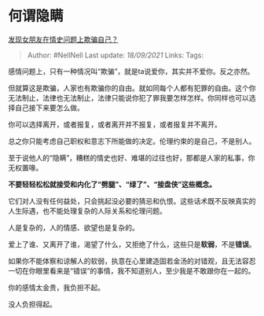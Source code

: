 # 何谓隐瞒
[发现女朋友在情史问题上欺骗自己？](https://www.zhihu.com/question/64661653/answer/2124953479)

> Author: #NellNell 
> Last update: *18/09/2021* 
> Links:
> Tags: 

感情问题上，只有一种情况叫“欺骗”，就是ta说爱你，其实并不爱你。反之亦然。

但就算这是欺骗，人家也有欺骗你的自由。就如同每个人都有犯罪的自由。这个你无法制止，法律也无法制止，法律只能说你犯了罪我要怎样怎样。你同样也可以选择自己接下来要怎么做。

你可以选择离开，或者报复，或者离开并不报复，或者报复并不离开。

总之你只能考虑自己职权和意志下所能做的决定。伦理约束的是自己，不是别人。

至于说他人的“隐瞒”，糟糕的情史也好、难堪的过往也好，那都是人家的私事，你无权置喙。

**不要轻轻松松就接受和内化了“劈腿”、“绿了”、“接盘侠”这些概念。**

它们对人没有任何益处，只会挑起没必要的猜忌和仇恨。这些话术既不反映真实的人生际遇，也不能处理复杂的人际关系和伦理问题。

人是复杂的，人的情感、欲望也是复杂的。

爱上了谁、又离开了谁，渴望了什么，又拒绝了什么，这些只是**软弱**，不是**错误**。

如果你不能体察和谅解人的软弱，执意在心里建造固若金汤的对错观，且无法容忍一切在你眼里看来是“错误”的事情，我不知道别人，至少我是不敢跟你在一起的。

你的感情太金贵，我负担不起。

没人负担得起。

  